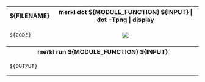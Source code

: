 <table>
<tr>
<th>${FILENAME}</th>
<th>merkl dot ${MODULE_FUNCTION} ${INPUT} | dot -Tpng | display</th>
</tr>
<tr>
<td valign="top">

```python
${CODE}
```

</td>
<td align="center" valign="top">

![](docs/${IMAGE}.png)

</td>

</tr>

<tr>
<th colspan="2">merkl run ${MODULE_FUNCTION} ${INPUT}</th>
</tr>
<tr>
<td colspan="2" valign="top">

```
${OUTPUT}
```

</td>
<tr>
</table>

